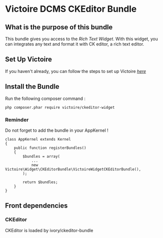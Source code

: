 Victoire DCMS CKEditor Bundle
============

## What is the purpose of this bundle

This bundle gives you access to the *Rich Text Widget*.
With this widget, you can integrates any text and format it with CK editor, a rich text editor.

## Set Up Victoire

If you haven't already, you can follow the steps to set up Victoire *[here](https://github.com/Victoire/victoire/blob/master/doc/setup.md)*

## Install the Bundle

Run the following composer command :

    php composer.phar require victoire/ckeditor-widget

### Reminder

Do not forget to add the bundle in your AppKernel !

    class AppKernel extends Kernel
    {
        public function registerBundles()
        {
            $bundles = array(
                ...
                new Victoire\Widget\CKEditorBundle\VictoireWidgetCKEditorBundle(),
            );

            return $bundles;
        }
    }

## Front dependencies

### CKEditor

CKEditor is loaded by ivory/ckeditor-bundle
